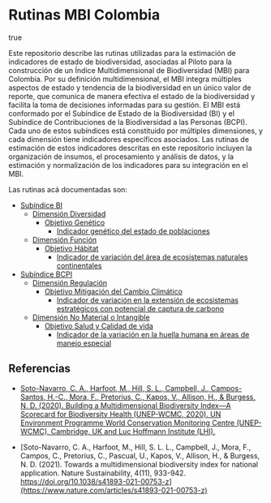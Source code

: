 Rutinas MBI Colombia
================
true

Este repositorio describe las rutinas utilizadas para la estimación de
indicadores de estado de biodiversidad, asociadas al Piloto para la
construcción de un Índice Multidimensional de Biodiversidad (MBI) para
Colombia. Por su definición multidimensional, el MBI integra múltiples
aspectos de estado y tendencia de la biodiversidad en un único valor de
reporte, que comunica de manera efectiva el estado de la biodiversidad y
facilita la toma de decisiones informadas para su gestión. El MBI está
conformado por el Subíndice de Estado de la Biodiversidad (BI) y el
Subíndice de Contribuciones de la Biodiversidad a las Personas (BCPI).
Cada uno de estos subíndices está constituido por múltiples dimensiones,
y cada dimensión tiene indicadores específicos asociados. Las rutinas de
estimación de estos indicadores descritas en este repositorio incluyen
la organización de insumos, el procesamiento y análisis de datos, y la
estimación y normalización de los indicadores para su integración en el
MBI.

Las rutinas acá documentadas son:

- [Subíndice BI](./MBI/BI_subindex)
  - [Dimensión Diversidad](./MBI/BI_subindex/Dimension_Diversity)
    - [Objetivo
      Genético](./MBI/BI_subindex/Dimension_Diversity/Objective_Genetic)
      - [Indicador genético del estado de
        poblaciones](./MBI/BI_subindex/Dimension_Diversity/Objective_Genetic/GeneticStatePopulations)
  - [Dimensión Función](./MBI/BI_subindex/Dimension_Function)
    - [Objetivo
      Hábitat](./MBI/BI_subindex/Dimension_Function/Objective_Habitat)
      - [Indicador de variación del área de ecosistemas naturales
        continentales](./MBI/BI_subindex/Dimension_Function/Objective_Habitat/VariationNaturalEcosystemsArea)
- [Subíndice BCPI](./MBI/BCPI_subindex)
  - [Dimensión Regulación](./MBI/BCPI_subindex/Dimension_Regulation)
    - [Objetivo Mitigación del Cambio
      Climático](./MBI/BCPI_subindex/Dimension_Regulation/Objective_ClimateChangeMitigation)
      - [Indicador de variación en la extensión de ecosistemas
        estratégicos con potencial de captura de
        carbono](./MBI/BCPI_subindex/Dimension_Regulation/Objective_ClimateChangeMitigation/VariationStrategicEcosystemsCarbonCapture)
  - [Dimensión No Material o
    Intangible](./MBI/BCPI_subindex/Dimension_NonMaterialIntangible)
    - [Objetivo Salud y Calidad de
      vida](./MBI/BCPI_subindex/Dimension_NonMaterialIntangible/Objective_HealthQualityLife)
      - [Indicador de la variación en la huella humana en áreas de
        manejo
        especial](./MBI/BCPI_subindex/Dimension_NonMaterialIntangible/Objective_HealthQualityLife%20/VariationHumanFootprintSpecialAreas)

## Referencias

- [Soto-Navarro, C. A., Harfoot, M., Hill, S. L., Campbell, J.,
  Campos-Santos, H.-C., Mora, F., Pretorius, C., Kapos, V., Allison, H.,
  & Burgess, N. D. (2020). Building a Multidimensional Biodiversity
  Index—A Scorecard for Biodiversity Health (UNEP-WCMC, 2020). UN
  Environment Programme World Conservation Monitoring Centre
  (UNEP-WCMC), Cambridge, UK and Luc Hoffmann Institute
  (LHI).](https://wedocs.unep.org/bitstream/handle/20.500.11822/38023/biodiversity_index.pdf?sequence=3&isAllowed=y)

- [Soto-Navarro, C. A., Harfoot, M., Hill, S. L. L., Campbell, J., Mora,
  F., Campos, C., Pretorius, C., Pascual, U., Kapos, V., Allison, H., &
  Burgess, N. D. (2021). Towards a multidimensional biodiversity index
  for national application. Nature Sustainability, 4(11), 933-942.
  https://doi.org/10.1038/s41893-021-00753-z](https://www.nature.com/articles/s41893-021-00753-z)
